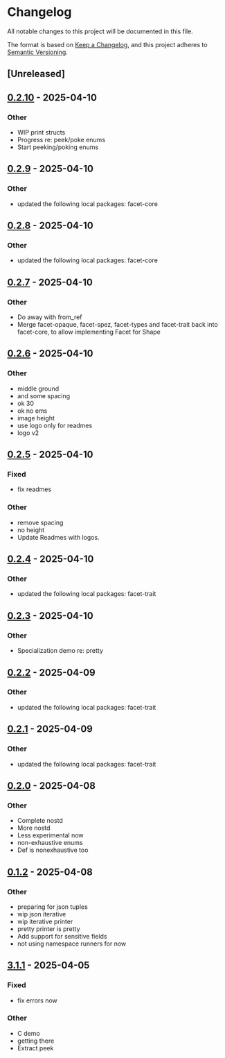 # Changelog

All notable changes to this project will be documented in this file.

The format is based on [Keep a Changelog](https://keepachangelog.com/en/1.0.0/),
and this project adheres to [Semantic Versioning](https://semver.org/spec/v2.0.0.html).

## [Unreleased]

## [0.2.10](https://github.com/facet-rs/facet/compare/facet-peek-v0.2.9...facet-peek-v0.2.10) - 2025-04-10

### Other

- WIP print structs
- Progress re: peek/poke enums
- Start peeking/poking enums

## [0.2.9](https://github.com/facet-rs/facet/compare/facet-peek-v0.2.8...facet-peek-v0.2.9) - 2025-04-10

### Other

- updated the following local packages: facet-core

## [0.2.8](https://github.com/facet-rs/facet/compare/facet-peek-v0.2.7...facet-peek-v0.2.8) - 2025-04-10

### Other

- updated the following local packages: facet-core

## [0.2.7](https://github.com/facet-rs/facet/compare/facet-peek-v0.2.6...facet-peek-v0.2.7) - 2025-04-10

### Other

- Do away with from_ref
- Merge facet-opaque, facet-spez, facet-types and facet-trait back into facet-core, to allow implementing Facet for Shape

## [0.2.6](https://github.com/facet-rs/facet/compare/facet-peek-v0.2.5...facet-peek-v0.2.6) - 2025-04-10

### Other

- middle ground
- and some spacing
- ok 30
- ok no ems
- image height
- use logo only for readmes
- logo v2

## [0.2.5](https://github.com/facet-rs/facet/compare/facet-peek-v0.2.4...facet-peek-v0.2.5) - 2025-04-10

### Fixed

- fix readmes

### Other

- remove spacing
- no height
- Update Readmes with logos.

## [0.2.4](https://github.com/facet-rs/facet/compare/facet-peek-v0.2.3...facet-peek-v0.2.4) - 2025-04-10

### Other

- updated the following local packages: facet-trait

## [0.2.3](https://github.com/facet-rs/facet/compare/facet-peek-v0.2.2...facet-peek-v0.2.3) - 2025-04-10

### Other

- Specialization demo re: pretty

## [0.2.2](https://github.com/facet-rs/facet/compare/facet-peek-v0.2.1...facet-peek-v0.2.2) - 2025-04-09

### Other

- updated the following local packages: facet-trait

## [0.2.1](https://github.com/facet-rs/facet/compare/facet-peek-v0.2.0...facet-peek-v0.2.1) - 2025-04-09

### Other

- updated the following local packages: facet-trait

## [0.2.0](https://github.com/facet-rs/facet/compare/facet-peek-v0.1.2...facet-peek-v0.2.0) - 2025-04-08

### Other

- Complete nostd
- More nostd
- Less experimental now
- non-exhaustive enums
- Def is nonexhaustive too

## [0.1.2](https://github.com/facet-rs/facet/compare/facet-peek-v0.1.1...facet-peek-v0.1.2) - 2025-04-08

### Other

- preparing for json tuples
- wip json iterative
- wip iterative printer
- pretty printer is pretty
- Add support for sensitive fields
- not using namespace runners for now

## [3.1.1](https://github.com/facet-rs/facet/compare/facet-peek-v3.1.0...facet-peek-v3.1.1) - 2025-04-05

### Fixed

- fix errors now

### Other

- C demo
- getting there
- Extract peek
